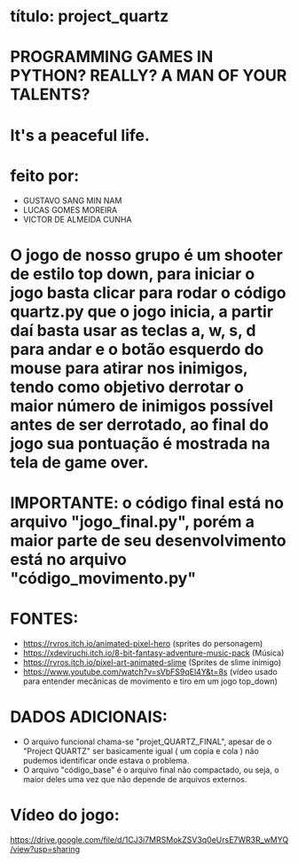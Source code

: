 ﻿# título: project_quartz
# PROGRAMMING GAMES IN PYTHON? REALLY? A MAN OF YOUR TALENTS?

# It's a peaceful life.

# feito por:
- GUSTAVO SANG MIN NAM
- LUCAS GOMES MOREIRA
- VICTOR DE ALMEIDA CUNHA

# O jogo de nosso grupo é um shooter de estilo top down, para iniciar o jogo basta clicar para rodar o código quartz.py que o jogo inicia, a partir daí basta usar as teclas a, w, s, d para andar e o botão esquerdo do mouse para atirar nos inimigos, tendo como objetivo derrotar o maior número de inimigos possível antes de ser derrotado, ao final do jogo sua pontuação é mostrada na tela de game over.

# IMPORTANTE: o código final está no arquivo "jogo_final.py", porém a maior parte de seu desenvolvimento está no arquivo "código_movimento.py"

# FONTES:
- https://rvros.itch.io/animated-pixel-hero (sprites do personagem)
- https://xdeviruchi.itch.io/8-bit-fantasy-adventure-music-pack (Música)
- https://rvros.itch.io/pixel-art-animated-slime (Sprites de slime inimigo)
- https://www.youtube.com/watch?v=sVbFS9qEl4Y&t=8s (vídeo usado para entender mecânicas de movimento e tiro em um jogo top_down)


# DADOS ADICIONAIS:
- O arquivo funcional chama-se "projet_QUARTZ_FINAL", apesar de o "Project QUARTZ" ser basicamente igual ( um copia e cola ) não pudemos identificar onde estava o problema.
- O arquivo "código_base" é o arquivo final não compactado, ou seja, o maior deles uma vez que não depende de arquivos externos.

# Vídeo do jogo:
https://drive.google.com/file/d/1CJ3i7MRSMokZSV3q0eUrsE7WR3R_wMYQ/view?usp=sharing
